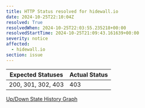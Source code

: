 ```yaml
---
title: HTTP Status resolved for hidewall.io
date: 2024-10-25T22:10:04Z
resolved: True
resolvedWhen: 2024-10-25T22:03:55.235218+00:00
resolvedStartTime: 2024-10-25T21:09:43.161639+00:00
severity: notice
affected:
  - hidewall.io
section: issue
---
```


| Expected Statuses | Actual Status  |
|-------------------|----------------|
| 200, 301, 302, 403 | 403 |

[Up/Down State History Graph](hidewall.io-http.html)